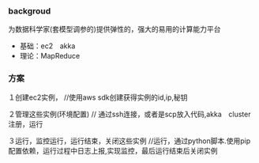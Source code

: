 ### backgroud
为数据科学家(套模型调参的)提供弹性的，强大的易用的计算能力平台


- 基础：ec2　akka
- 理论：MapReduce


### 方案

１创建ec2实例，
//使用aws sdk创建获得实例的id,ip,秘钥

２管理这些实例(环境配置)
// 通过ssh连接，或者是scp放入代码,akka　cluster 注册，运行

３运行，监控运行，运行结束，关闭这些实例
//运行，通过python脚本.使用pip配置依赖，运行过程中日志上报,实现监控，最后运行结束后关闭实例


